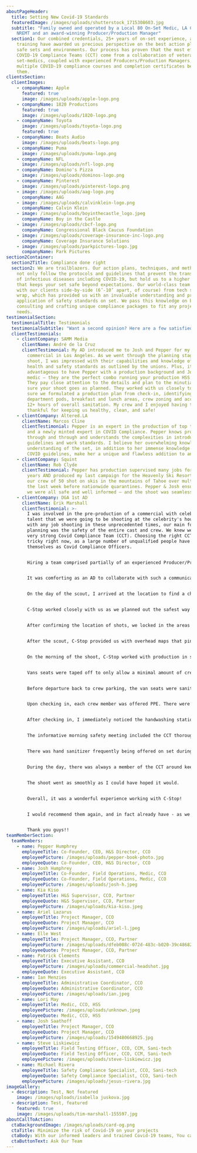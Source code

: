 ```yaml
---
aboutPageHeader:
  title: Setting New Covid-19 Standards
  featuredImage: /images/uploads/shutterstock_1715308603.jpg
  subtitle: "Family owned and operated by a Local 80 On-Set Medic, LA County: EMT,
    NREMT and an award-winning Producer/Production Manager"
  section1: Our combined credentials, 25+ years of on-set experience, and top tier
    training have awarded us precious perspective on the best action plans for
    safe sets and environments. Our process has proven that the most effective
    COVID-19 Compliance Teams (CCT) come from a collaboration of veteran union
    set-medics, coupled with experienced Producers/Production Managers, with
    multiple COVID-19 compliance courses and completion certificates between
    them.
clientsSection:
  clientImages:
    - companyName: Apple
      featured: true
      image: /images/uploads/apple-logo.png
    - companyName: 1820 Productions
      featured: true
      image: /images/uploads/1820-logo.png
    - companyName: Toyota
      image: /images/uploads/toyota-logo.png
      featured: true
    - companyName: Beats Audio
      image: /images/uploads/beats-logo.png
    - companyName: Puma
      image: /images/uploads/puma-logo.png
    - companyName: NFL
      image: /images/uploads/nfl-logo.png
    - companyName: Domino's Pizza
      image: /images/uploads/dominos-logo.png
    - companyName: Pinterest
      image: /images/uploads/pinterest-logo.png
    - image: /images/uploads/aag-logo.png
      companyName: AAG
    - image: /images/uploads/calvinklein-logo.png
      companyName: Calvin Klein
    - image: /images/uploads/boyinthecastle_logo.jpeg
      companyName: Boy in the Castle
    - image: /images/uploads/cbcf-logo.png
      companyName: Congressional Black Caucus Foundation
    - image: /images/uploads/coverage-insurance-inc-logo.png
      companyName: Coverage Insurance Solutions
    - image: /images/uploads/parkpictures-logo.jpg
      companyName: Park Pictures
section2Container:
  section2Title: Compliance done right
  section2: We are trailblazers. Our action plans, techniques, and methodologies
    not only follow the protocols and guidelines that prevent the transmission
    of infectious diseases including COVID-19, but hold us to a higher standard
    that keeps your set safe beyond expectations. Our world-class team works
    with our clients side-by-side (6’-10’ apart, of course) from tech scout to
    wrap, which has provided us with an invaluable understanding and practical
    application of safety standards on set. We pass this knowledge on by
    consulting and crafting unique compliance packages to fit any project’s
    needs.
testimonialSection:
  testimonialTitle: Testimonials
  testimonialSubtitle: "Want a second opinion? Here are a few satisfied customers:"
  clientTestimonials:
    - clientCompany: SAMM Media
      clientName: André de la Cruz
      clientTestimonial: My AD introduced me to Josh and Pepper for my July 27th TV
        commercial in Los Angeles. As we went through the planning stages of my
        shoot, I was impressed with their capabilities and knowledge of the
        health and safety standards as outlined by the unions. Plus, it’s super
        advantageous to have Pepper with a production background and Josh a set
        medic – they are the perfect combo running your production HSS team.
        They pay close attention to the details and plan to the minutia to make
        sure your shoot goes as planned. They worked with us closely to make
        sure we formulated a production plan from check-in, identifying
        department pods, breakfast and lunch areas, crew zoning and access, and
        12+ hours of overall sanitation. My crew and I enjoyed having them and
        thankful for keeping us healthy, clean, and safe!
    - clientCompany: Altered.LA
      clientName: Marcos Cline
      clientTestimonial: Pepper is an expert in the production of top tier commercials
        and a newly minted expert in COVID Compliance. Pepper knows production
        through and through and understands the complexities in introducing new
        guidelines and work standards. I believe her overwhelming knowledge and
        understanding of the set, in addition to her immense knowledge of the
        COVID guidelines, make her a unique and flawless addition to any set.
    - clientCompany: Squint
      clientName: Rob Clyde
      clientTestimonial: Pepper has production supervised many jobs for me over the
        years AND produced my last campaign for the Heavenly Ski Resort where
        our crew of 50 shot on skis in the mountains of Tahoe over multiple days
        the last week before nationwide quarantines. Pepper & Josh ensured that
        we were all safe and well informed – and the shoot was seamless.
    - clientCompany: DGA 1st AD
      clientName: Erik Marshall
      clientTestimonial: >-
        I was involved in the pre-production of a commercial with celebrity
        talent that we were going to be shooting at the celebrity's house. As
        with any job shooting in these unprecedented times, our main focus in
        planning was the safety of the entire cast and crew. We knew we needed a
        very strong Covid Compliance Team (CCT). Choosing the right CCT can be
        tricky right now, as a large number of unqualified people have announced
        themselves as Covid Compliance Officers. 


        Hiring a team comprised partially of an experienced Producer/Production Manager and on-set Medic/EMT made a great deal of sense. They would be able to approach our location with proactive insight and thorough diligence and professionalism. They were in constant communication with the production team and were able to help guide us through the planning in a way that would make sure that all of the safety protocols would be satisfied. This included working with production and the AD as to how/where we would set up our pods & lunch, what specific gear would be required, and how to fortify the location to become a safe bubble. 


        It was comforting as an AD to collaborate with such a communicative knowledgeable team during the prep of the job. 


        On the day of the scout, I arrived at the location to find a check-in table set up in front of the estate. I answered a questionnaire, was given a temperature check, and offered some PPE. 


        C-Stop worked closely with us as we planned out the safest way to proceed. 


        After confirming the location of shots, we locked in the areas for the pods, lunch, bathrooms, handwashing stations, etc . 


        After the scout, C-Stop provided us with overhead maps that pinpointed all of the specific areas where everything would land. 


        On the morning of the shoot, C-Stop worked with production in setting up a check-in station at our crew parking in addition to the check-in station at the main gate of the estate location. 


        Vans seats were taped off to only allow a minimal amount of crew to travel from crew parking to location each trip. After each crew member answered a questionnaire and were checked for temperature, they were allowed access to the vans. 


        Before departure back to crew parking, the van seats were sanitized and disinfected with a handheld fogger. 


        Upon checking in, each crew member was offered PPE. There were KN95 and 3-ply face masks, face shields, nitrile gloves, hand sanitizer, disinfectant wipes, and more. 


        After checking in, I immediately noticed the handwashing stations located in various places on set. The portable bathrooms had one, as well as a person who would sanitize/disinfect them after each use. There were also a few set up around the lunch table/pop-up area, and around set. 


        The informative morning safety meeting included the CCT thoroughly discussing the specific protocols that we would be following throughout the day and laid out a solid plan to ensure the safest way to work. 


        There was hand sanitizer frequently being offered on set during filming. People that wandered a little too close to one another were politely reminded to social distance. 


        During the day, there was always a member of the CCT around keeping a watchful eye. 


        The shoot went as smoothly as I could have hoped it would. 


        Overall, it was a wonderful experience working with C-Stop! 


        I would recommend them again, and in fact already have - as we are in the planning stages of a 2-day commercial with another celebrity right now. 


        Thank you guys!!
teamMemberSection:
  teamMembers:
    - name: Pepper Humphrey
      employeeTitle: Co-Founder, CEO, H&S Director, CCO
      employeePicture: /images/uploads/pepper-book-photo.jpg
      employeeQuote: Co-Founder, CEO, H&S Director, CCO
    - name: Josh Humphrey
      employeeTitle: Co-Founder, Field Operations, Medic, CCO
      employeeQuote: Co-Founder, Field Operations, Medic, CCO
      employeePicture: /images/uploads/josh-h.jpeg
    - name: Kia Kiso
      employeeTitle: H&S Supervisor, CCO, Partner
      employeeQuote: H&S Supervisor, CCO, Partner
      employeePicture: /images/uploads/kia-kiso.jpeg
    - name: Ariel Lazarus
      employeeTitle: Project Manager, CCO
      employeeQuote: Project Manager, CCO
      employeePicture: /images/uploads/ariel-l.jpeg
    - name: Elle West
      employeeTitle: Project Manager, CCO, Partner
      employeePicture: /images/uploads/dfeb008c-072d-483c-b020-39c486828a7f.jpg
      employeeQuote: Project Manager, CCO, Partner
    - name: Patrick Clements
      employeeTitle: Executive Assistant, CCO
      employeePicture: /images/uploads/commercial-headshot.jpg
      employeeQuote: Executive Assistant, CCO
    - name: Ian Menzies
      employeeTitle: Administrative Coordinator, CCO
      employeeQuote: Administrative Coordinator, CCO
      employeePicture: /images/uploads/ian.jpeg
    - name: Lori May
      employeeTitle: Medic, CCO, HSS
      employeePicture: /images/uploads/unknown.jpeg
      employeeQuote: Medic, CCO, HSS
    - name: Josh Saathoff
      employeeTitle: Project Manager, CCO
      employeeQuote: Project Manager, CCO
      employeePicture: /images/uploads/1549480668925.jpg
    - name: Steve Liskiewicz
      employeeTitle: Field Testing Officer, CCO, CCM, Sani-tech
      employeeQuote: Field Testing Officer, CCO, CCM, Sani-tech
      employeePicture: /images/uploads/steve-liskiewicz.jpg
    - name: Michael Rivera
      employeeTitle: Safety Compliance Specialist, CCO, Sani-tech
      employeeQuote: Safety Compliance Specialist, CCO, Sani-tech
      employeePicture: /images/uploads/jesus-rivera.jpg
imageGallery:
  - description: Test, Not featured
    image: /images/uploads/isabella juskova.jpg
  - description: Test, featured
    featured: true
    image: /images/uploads/tim-marshall-155597.jpg
aboutCallToAction:
  ctaBackgroundImage: /images/uploads/card-og.png
  ctaTitle: Minimize the risk of Covid-19 on your projects
  ctaBody: With our informed leaders and trained Covid-19 teams, You can minimize the risk of bringing an infection home.
  ctaButtonText: Ask Our Team
---
```

